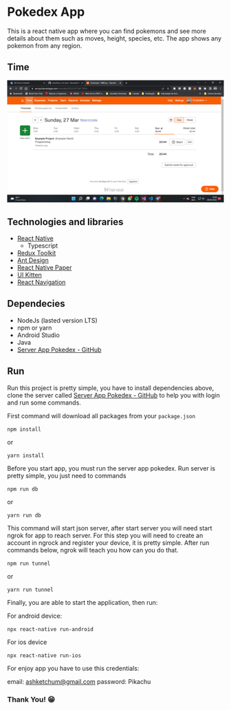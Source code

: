 

# Pokedex App  

This is a react native app where you can find pokemons and see more details about them such as moves, height, species, etc.
The app shows any pokemon from any region.

## Time
![Time of development](https://github.com/WRCrys/pokedex/blob/main/time.png)

  

## Technologies and libraries

 - [React Native](https://reactjs.org/)
	 - Typescript
 - [Redux Toolkit](https://redux-toolkit.js.org/)
 - [Ant Design](https://rn.mobile.ant.design/)
 - [React Native Paper](https://callstack.github.io/react-native-paper/index.html)
 - [UI Kitten](https://akveo.github.io/react-native-ui-kitten/)
 - [React Navigation](https://reactnavigation.org/)

## Dependecies

- NodeJs (lasted version LTS)
- npm or yarn
- Android Studio
- Java
- [Server App Pokedex - GitHub](https://github.com/WRCrys/server-app-pokedex)

## Run

Run this project is pretty simple, you have to install dependencies above, clone the server called [Server App Pokedex - GitHub](https://github.com/WRCrys/server-app-pokedex) to help you with login and run some commands.

First command will download all packages from your `package.json`

    npm install

or

    yarn install

Before you start app, you must run the server app pokedex.
Run server is pretty simple, you just need to commands

    npm run db
or

    yarn run db

This command will start json server, after start server you will need start ngrok for app to reach server.
For this step you will need to create an account in ngrock and register your device, it is pretty simple. After run commands below, ngrok will teach you how can you do that.

    npm run tunnel
or

    yarn run tunnel


Finally, you are able to start the application, then run:

For android device:

    npx react-native run-android
For ios device

    npx react-native run-ios
   
For enjoy app you have to use this credentials:

email: ashketchum@gmail.com
password: Pikachu


###  Thank You! 😁
  
